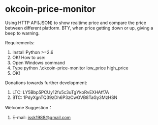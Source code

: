 okcoin-price-monitor
====================

Using HTTP API(JSON) to show realtime price and compare the price between different platform. BTY, when price getting down or up, giving a beep to warning.

Requirements:
  1. Install Python >=2.6
  2. OK!
How to use:
  1. Open Windows command
  2. Type python .\okcoin-price-monitor low_price high_price
  3. OK!

Donations towards further development:
  1. LTC: LY5Bbp5PCUy12fu5c3uTgYkoRvEXHAff7A
  2. BTC: 1PdyXgnTQ39zDh6P3zCwGVB8TaGy3MzHSN
  
Welcome Suggestion：
  1. E-mail: jssk1988@gmail.com
